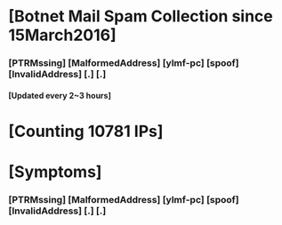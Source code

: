 # [Botnet Mail Spam Collection since 15March2016]
### [PTRMssing] [MalformedAddress] [ylmf-pc] [spoof] [InvalidAddress] [.] [.]
#### [Updated every 2~3 hours]

# [Counting 10781 IPs]

# [Symptoms] 
###   [PTRMssing] [MalformedAddress] [ylmf-pc] [spoof] [InvalidAddress] [.] [.]
